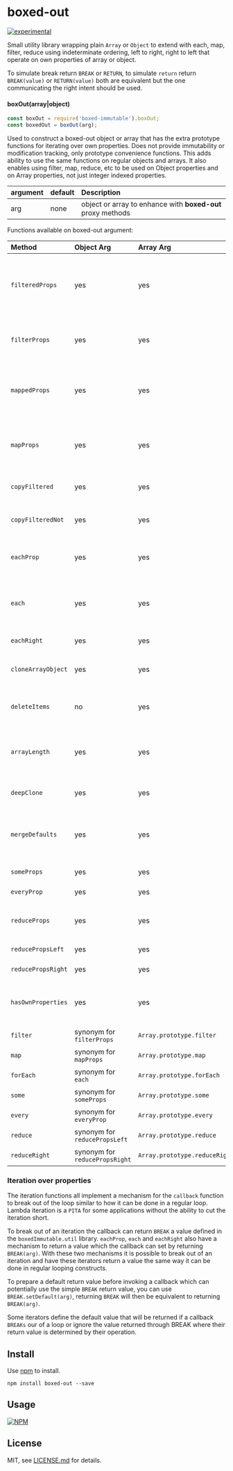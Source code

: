 # boxed-out

[![experimental](http://badges.github.io/stability-badges/dist/experimental.svg)](http://github.com/badges/stability-badges)

Small utility library wrapping plain `Array` or `Object` to extend with each, map, filter,
reduce using indeterminate ordering, left to right, right to left that operate on own properties
of array or object.

To simulate break return `BREAK` or `RETURN`, to simulate `return` return `BREAK(value)` or
`RETURN(value)` both are equivalent but the one communicating the right intent should be used.

#### boxOut(array|object)

```javascript
const boxOut = require('boxed-immutable').boxOut;
const boxedOut = boxOut(arg);
```

Used to construct a boxed-out object or array that has the extra prototype functions for
iterating over own properties. Does not provide immutability or modification tracking, only
prototype convenience functions. This adds ability to use the same functions on regular objects
and arrays. It also enables using filter, map, reduce, etc to be used on Object properties and
on Array properties, not just integer indexed properties.

| argument | default | Description                                                 |
|:---------|:--------|:------------------------------------------------------------|
| arg      | none    | object or array to enhance with **boxed-out** proxy methods |

Functions available on boxed-out argument:

| Method             | Object Arg                     | Array Arg                     | Description                                                                                                                                                     |
|:-------------------|:-------------------------------|:------------------------------|:----------------------------------------------------------------------------------------------------------------------------------------------------------------|
| `filteredProps`    | yes                            | yes                           | property extraction to new object/array using filter value, array, object or function, this is copyFiltered applied to a new instance with `this` as the source |
| `filterProps`      | yes                            | yes                           | `.filter` equivalent for objects, takes same argument: callback(value,key,object) and thisArg                                                                   |
| `mappedProps`      | yes                            | yes                           | object property value mapping, similar to `map` for arrays except builds object with original property name and mapped value                                    |
| `mapProps`         | yes                            | yes                           | builds an array of values returned from callback applied to array/object properties, order of property iteration given by `each`                                |
| `copyFiltered`     | yes                            | yes                           | copying of selected properties, filter provides inclusion predicate                                                                                             |
| `copyFilteredNot`  | yes                            | yes                           | copying of not selected properties. ie. filter provides exclusion predicate                                                                                     |
| `eachProp`         | yes                            | yes                           | `forEach` like for object and array properties. Order of property iteration not guaranteed.                                                                     |
| `each`             | yes                            | yes                           | `forEach` like for objects with Array index type properties iterated first (in increasing order) then non-indexed properties sorted by `sort()`                 |
| `eachRight`        | yes                            | yes                           | `each` but properties iterated in reverse order                                                                                                                 |
| `cloneArrayObject` | yes                            | yes                           | shallow copy array/object, but array's non-indexed properties are also copied                                                                                   |
| `deleteItems`      | no                             | yes                           | delete array simple (not object or array, etc) items by value, given in array or object properties                                                              |
| `arrayLength`      | yes                            | yes                           | equivalent to array `length` property for objects. Will find the maximum array index property of an object, for arrays it is just `length`                      |
| `deepClone`        | yes                            | yes                           | deepClone array/object, with argument for number of levels                                                                                                      |
| `mergeDefaults`    | yes                            | yes                           | mergeDefaults, with options for levels, whether current object is immutable and whether to deepClone source when copying its values                             |
| `someProps`        | yes                            | yes                           | `some` equivalent for object properties                                                                                                                         |
| `everyProp`        | yes                            | yes                           | `every` equivalent for object properties                                                                                                                        |
| `reduceProps`      | yes                            | yes                           | `reduce` equivalent for object properties, order of iteration not guaranteed, same as `eachProp`                                                                |
| `reducePropsLeft`  | yes                            | yes                           | `reduce` equivalent with order given by `each`                                                                                                                  |
| `reducePropsRight` | yes                            | yes                           | `reduceRight` equivalent for object properties                                                                                                                  |
| `hasOwnProperties` | yes                            | yes                           | returns `true` if object array has own properties, optionally takes an argument for properties to be ignored                                                    |
| `filter`           | synonym for `filterProps`      | `Array.prototype.filter`      | corresponding method for object properties                                                                                                                      |
| `map`              | synonym for `mapProps`         | `Array.prototype.map`         | corresponding method for object properties                                                                                                                      |
| `forEach`          | synonym for `each`             | `Array.prototype.forEach`     | corresponding method for object properties                                                                                                                      |
| `some`             | synonym for `someProps`        | `Array.prototype.some`        | corresponding method for object properties                                                                                                                      |
| `every`            | synonym for `everyProp`        | `Array.prototype.every`       | corresponding method for object properties                                                                                                                      |
| `reduce`           | synonym for `reducePropsLeft`  | `Array.prototype.reduce`      | corresponding method for object properties                                                                                                                      |
| `reduceRight`      | synonym for `reducePropsRight` | `Array.prototype.reduceRight` | corresponding method for object properties                                                                                                                      |


### Iteration over properties

The iteration functions all implement a mechanism for the `callback` function to break out of
the loop similar to how it can be done in a regular loop. Lambda iteration is a `PITA` for some
applications without the ability to cut the iteration short.

To break out of an iteration the callback can return `BREAK` a value defined in the
`boxedImmutable.util` library. `eachProp`, `each` and `eachRight` also have a mechanism to return
a value which the callback can set by returning `BREAK(arg)`. With these two mechanisms it is
possible to break out of an iteration and have these iterators return a value the same way it
can be done in regular looping constructs.

To prepare a default return value before invoking a callback which can potentially use the
simple `BREAK` return value, you can use `BREAK.setDefault(arg)`, returning `BREAK` will then be
equivalent to returning `BREAK(arg)`.

Some iterators define the default value that will be returned if a callback `BREAKs` our of a
loop or ignore the value returned through BREAK where their return value is determined by their
operation.

[React]: https://reactjs.org
[Redux]: https://redux.js.org

## Install

Use [npm](https://npmjs.com/) to install.

```
npm install boxed-out --save
```

## Usage

[![NPM](https://nodei.co/npm/boxed-out.png)](https://www.npmjs.com/package/boxed-out)

## License

MIT, see [LICENSE.md](http://github.com/vsch/boxed-out/blob/master/LICENSE.md) for details.

